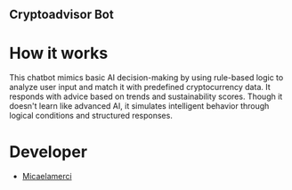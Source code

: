 ## Cryptoadvisor Bot

# How it works

This chatbot mimics basic AI decision-making by using rule-based logic to analyze user input and match it with predefined cryptocurrency data. It responds with advice based on trends and sustainability scores. Though it doesn't learn like advanced AI, it simulates intelligent behavior through logical conditions and structured responses.

# Developer

* [Micaelamerci](https://github.com/MicaelaMerci)
